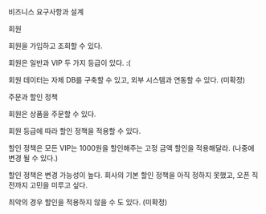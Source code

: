 비즈니스 요구사항과 설계

회원




회원을 가입하고 조회할 수 있다.



회원은 일반과 VIP 두 가지 등급이 있다.
:(

회원 데이터는 자체 DB를 구축할 수 있고, 외부 시스템과 연동할 수 있다. (미확정)

주문과 할인 정책


회원은 상품을 주문할 수 있다.


회원 등급에 따라 할인 정책을 적용할 수 있다.


할인 정책은 모든 VIP는 1000원을 할인해주는 고정 금액 할인을 적용해달라. (나중에 변경 될 수
있다.)


할인 정책은 변경 가능성이 높다. 회사의 기본 할인 정책을 아직 정하지 못했고, 오픈 직전까지 고민을
미루고 싶다.

최악의 경우 할인을 적용하지 않을 수 도 있다. (미확정)
